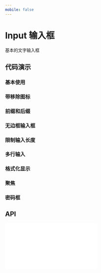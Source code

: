 ```yaml
---
mobile: false
---
```

# Input 输入框

基本的文字输入框

## 代码演示

### 基本使用

<code src="../../packages/wonder-ui/src/Input/demo/demo1.tsx"></code>

### 带移除图标

<code src="../../packages/wonder-ui/src/Input/demo/demo2.tsx"></code>

### 前缀和后缀

<code src="../../packages/wonder-ui/src/Input/demo/demo3.tsx"></code>

### 无边框输入框

<code src="../../packages/wonder-ui/src/Input/demo/demo4.tsx"></code>

### 限制输入长度

<code src="../../packages/wonder-ui/src/Input/demo/demo5.tsx"></code>

### 多行输入

<code src="../../packages/wonder-ui/src/Input/demo/demo6.tsx"></code>

### 格式化显示

<code src="../../packages/wonder-ui/src/Input/demo/demo7.tsx"></code>

### 聚焦

<code src="../../packages/wonder-ui/src/Input/demo/demo8.tsx"></code>

### 密码框

<code src="../../packages/wonder-ui/src/Input/demo/demo9.tsx"></code>

## API

<embed src="../../packages/wonder-ui/src/Input/index.md"></embed>
